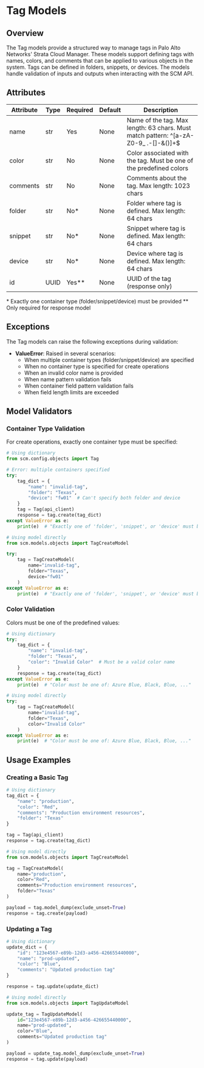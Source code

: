 # Tag Models

## Overview

The Tag models provide a structured way to manage tags in Palo Alto Networks' Strata Cloud Manager.
These models support defining tags with names, colors, and comments that can be applied to various objects
in the system. Tags can be defined in folders, snippets, or devices. The models handle validation of inputs
and outputs when interacting with the SCM API.

## Attributes

| Attribute | Type | Required | Default | Description                                                                                |
|-----------|------|----------|---------|--------------------------------------------------------------------------------------------|
| name      | str  | Yes      | None    | Name of the tag. Max length: 63 chars. Must match pattern: ^[a-zA-Z0-9_ \.-\[\]\-\&\(\)]+$ |
| color     | str  | No       | None    | Color associated with the tag. Must be one of the predefined colors                        |
| comments  | str  | No       | None    | Comments about the tag. Max length: 1023 chars                                             |
| folder    | str  | No*      | None    | Folder where tag is defined. Max length: 64 chars                                          |
| snippet   | str  | No*      | None    | Snippet where tag is defined. Max length: 64 chars                                         |
| device    | str  | No*      | None    | Device where tag is defined. Max length: 64 chars                                          |
| id        | UUID | Yes**    | None    | UUID of the tag (response only)                                                            |

\* Exactly one container type (folder/snippet/device) must be provided
\** Only required for response model

## Exceptions

The Tag models can raise the following exceptions during validation:

- **ValueError**: Raised in several scenarios:
    - When multiple container types (folder/snippet/device) are specified
    - When no container type is specified for create operations
    - When an invalid color name is provided
    - When name pattern validation fails
    - When container field pattern validation fails
    - When field length limits are exceeded

## Model Validators

### Container Type Validation

For create operations, exactly one container type must be specified:

<div class="termy">

<!-- termynal -->

```python
# Using dictionary
from scm.config.objects import Tag

# Error: multiple containers specified
try:
    tag_dict = {
        "name": "invalid-tag",
        "folder": "Texas",
        "device": "fw01"  # Can't specify both folder and device
    }
    tag = Tag(api_client)
    response = tag.create(tag_dict)
except ValueError as e:
    print(e)  # "Exactly one of 'folder', 'snippet', or 'device' must be provided."

# Using model directly
from scm.models.objects import TagCreateModel

try:
    tag = TagCreateModel(
        name="invalid-tag",
        folder="Texas",
        device="fw01"
    )
except ValueError as e:
    print(e)  # "Exactly one of 'folder', 'snippet', or 'device' must be provided."
```

</div>

### Color Validation

Colors must be one of the predefined values:

<div class="termy">

<!-- termynal -->

```python
# Using dictionary
try:
    tag_dict = {
        "name": "invalid-tag",
        "folder": "Texas",
        "color": "Invalid Color"  # Must be a valid color name
    }
    response = tag.create(tag_dict)
except ValueError as e:
    print(e)  # "Color must be one of: Azure Blue, Black, Blue, ..."

# Using model directly
try:
    tag = TagCreateModel(
        name="invalid-tag",
        folder="Texas",
        color="Invalid Color"
    )
except ValueError as e:
    print(e)  # "Color must be one of: Azure Blue, Black, Blue, ..."
```

</div>

## Usage Examples

### Creating a Basic Tag

<div class="termy">

<!-- termynal -->

```python
# Using dictionary
tag_dict = {
    "name": "production",
    "color": "Red",
    "comments": "Production environment resources",
    "folder": "Texas"
}

tag = Tag(api_client)
response = tag.create(tag_dict)

# Using model directly
from scm.models.objects import TagCreateModel

tag = TagCreateModel(
    name="production",
    color="Red",
    comments="Production environment resources",
    folder="Texas"
)

payload = tag.model_dump(exclude_unset=True)
response = tag.create(payload)
```

</div>

### Updating a Tag

<div class="termy">

<!-- termynal -->

```python
# Using dictionary
update_dict = {
    "id": "123e4567-e89b-12d3-a456-426655440000",
    "name": "prod-updated",
    "color": "Blue",
    "comments": "Updated production tag"
}

response = tag.update(update_dict)

# Using model directly
from scm.models.objects import TagUpdateModel

update_tag = TagUpdateModel(
    id="123e4567-e89b-12d3-a456-426655440000",
    name="prod-updated",
    color="Blue",
    comments="Updated production tag"
)

payload = update_tag.model_dump(exclude_unset=True)
response = tag.update(payload)
```

</div>
